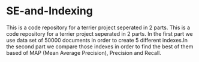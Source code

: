 # SE-and-Indexing
This is a code repository for a terrier project seperated in 2 parts.
This is a code repository for a terrier project seperated in 2 parts. In the first part we use data set of 50000 documents in order to create 5 different indexes.In the second part we compare those indexes in order to find the best of them based of MAP (Mean Average Precision), Precision and Recall.
